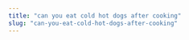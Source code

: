 ```yaml
---
title: "can you eat cold hot dogs after cooking"
slug: "can-you-eat-cold-hot-dogs-after-cooking"
---
```



